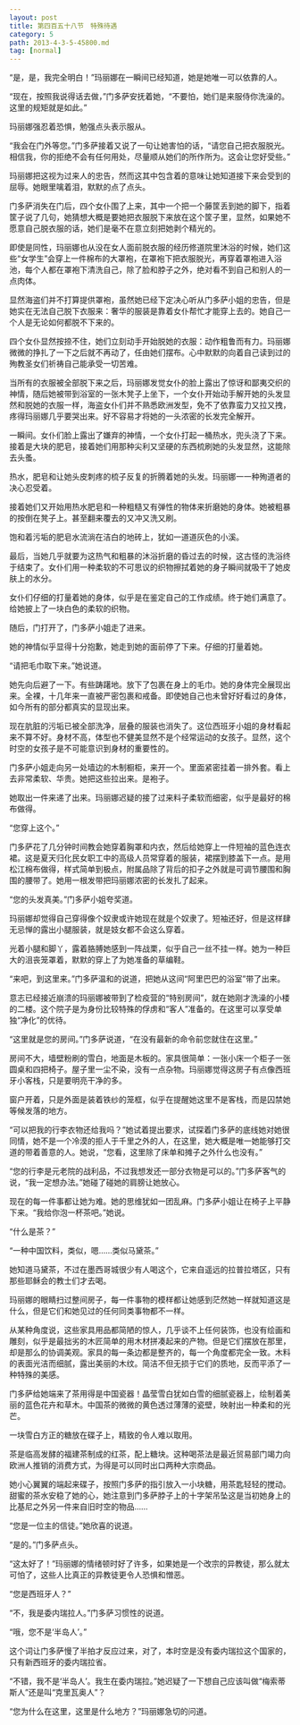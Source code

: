 ```yaml
---
layout: post
title: 第四百五十八节　特殊待遇
category: 5
path: 2013-4-3-5-45800.md
tag: [normal]
---
```


“是，是，我完全明白！”玛丽娜在一瞬间已经知道，她是她唯一可以依靠的人。

“现在，按照我说得话去做，”门多萨安抚着她，“不要怕，她们是来服侍你洗澡的。这里的规矩就是如此。”

玛丽娜强忍着恐惧，勉强点头表示服从。

“我会在门外等您。”门多萨接着又说了一句让她害怕的话，“请您自己把衣服脱光。相信我，你的拒绝不会有任何用处，尽量顺从她们的所作所为。这会让您好受些。”

玛丽娜把这视为过来人的忠告，然而这其中包含着的意味让她知道接下来会受到的屈辱。她眼里噙着泪，默默的点了点头。

门多萨消失在门后，四个女仆围了上来，其中一个把一个藤筐丢到她的脚下，指着筐子说了几句，她猜想大概是要她把衣服脱下来放在这个筐子里，显然，如果她不愿意自己脱衣服的话，她们是毫不在意立刻把她剥个精光的。

即使是同性，玛丽娜也从没在女人面前脱衣服的经历修道院里沐浴的时候，她们这些“女学生”会穿上一件棉布的大罩袍，在罩袍下把衣服脱光，再穿着罩袍进入浴池，每个人都在罩袍下清洗自己，除了脸和脖子之外，绝对看不到自己和别人的一点肉体。

显然海盗们并不打算提供罩袍，虽然她已经下定决心听从门多萨小姐的忠告，但是她实在无法自己脱下衣服来：奢华的服装是靠着女仆帮忙才能穿上去的。她自己一个人是无论如何都脱不下来的。

四个女仆显然按捺不住，她们立刻动手开始脱她的衣服：动作粗鲁而有力。玛丽娜微微的挣扎了一下之后就不再动了，任由她们摆布。心中默默的向着自己读到过的殉教圣女们祈祷自己能承受一切苦难。

当所有的衣服被全部脱下来之后，玛丽娜发觉女仆的脸上露出了惊讶和鄙夷交织的神情，随后她被带到浴室的一张木凳子上坐下，一个女仆开始动手解开她的头发显然和脱她的衣服一样，海盗女仆们并不熟悉欧洲发型，免不了依靠蛮力又拉又拽，疼得玛丽娜几乎要哭出来。好不容易才将她的一头浓密的长发完全解开。

一瞬间。女仆们脸上露出了嫌弃的神情，一个女仆打起一桶热水，兜头浇了下来。接着是大块的肥皂，接着她们用那种尖利又坚硬的东西梳刷她的头发显然，这能除去头蚤。

热水，肥皂和让她头皮刺疼的梳子反复的折腾着她的头发。玛丽娜一一种殉道者的决心忍受着。

接着她们又开始用热水肥皂和一种粗糙又有弹性的物体来折磨她的身体。她被粗暴的按倒在凳子上。甚至翻来覆去的又冲又洗又刷。

饱和着污垢的肥皂水流淌在洁白的地砖上，犹如一道道灰色的小溪。

最后，当她几乎就要为这热气和粗暴的沐浴折磨的昏过去的时候，这古怪的洗浴终于结束了。女仆们用一种柔软的不可思议的织物擦拭着她的身子瞬间就吸干了她皮肤上的水分。

女仆们仔细的打量着她的身体，似乎是在鉴定自己的工作成绩。终于她们满意了。给她披上了一块白色的柔软的织物。

随后，门打开了，门多萨小姐走了进来。

她的神情似乎显得十分抱歉，她走到她的面前停了下来。仔细的打量着她。

“请把毛巾取下来。”她说道。

她先向后避了一下。有些踌躇地。放下了包裹在身上的毛巾。她的身体完全展现出来。全裸，十几年来一直被严密包裹和戒备。即使她自己也未曾好好看过的身体，如今所有的部分都真实的显现出来。

现在肮脏的污垢已被全部洗净，层叠的服装也消失了。这位西班牙小姐的身材看起来不算不好。身材不高，体型也不健美显然不是个经常运动的女孩子。显然，这个时空的女孩子是不可能意识到身材的重要性的。

门多萨小姐走向另一处墙边的木制橱柜，来开一个。里面紧密挂着一排外套。看上去非常柔软、华贵。她把这些拉出来。是袍子。

她取出一件来递了出来。玛丽娜迟疑的接了过来料子柔软而细密，似乎是最好的棉布做得。

“您穿上这个。”

门多萨花了几分钟时间教会她穿着胸罩和内衣，然后给她穿上一件短袖的蓝色连衣裙。这是夏天归化民女职工中的高级人员常穿着的服装，裙摆到膝盖下一点。是用松江棉布做得，样式简单到极点，附属品除了背后的扣子之外就是可调节腰围和胸围的腰带了。她用一根发带把玛丽娜浓密的长发扎了起来。

“您的头发真美。”门多萨小姐夸奖道。

玛丽娜却觉得自己穿得像个奴隶或许她现在就是个奴隶了。短袖还好，但是这样肆无忌惮的露出小腿服装，就是妓女都不会这么穿着。

光着小腿和脚丫，露着胳膊她感到一阵战栗，似乎自己一丝不挂一样。她为一种巨大的沮丧笼罩着，默默的穿上了为她准备的草编鞋。

“来吧，到这里来。”门多萨温和的说道，把她从这间“阿里巴巴的浴室”带了出来。

意志已经接近崩溃的玛丽娜被带到了检疫营的“特别房间”，就在她刚才洗澡的小楼的二楼。这个院子是为身份比较特殊的俘虏和“客人”准备的。在这里可以享受单独“净化”的优待。

“这里就是您的房间。”门多萨说道，“在没有最新的命令前您就住在这里。”

房间不大，墙壁粉刷的雪白，地面是木板的。家具很简单：一张小床一个柜子一张圆桌和四把椅子。屋子里一尘不染，没有一点杂物。玛丽娜觉得这房子有点像西班牙小客栈，只是要明亮干净的多。

窗户开着，只是外面是装着铁纱的笼框，似乎在提醒她这里不是客栈，而是囚禁她等候发落的地方。

“可以把我的行李衣物还给我吗？”她试着提出要求，试探着门多萨的底线她对她很同情，她不是一个冷漠的拒人于千里之外的人，在这里，她大概是唯一她能够打交道的带着善意的人。她说，“您看，这里除了床单和摊子之外什么也没有。”

“您的行李是元老院的战利品，不过我想发还一部分衣物是可以的。”门多萨客气的说，“我一定想办法。”她碰了碰她的肩膀让她放心。

现在的每一件事都让她为难。她的思维犹如一团乱麻。门多萨小姐让在椅子上平静下来。“我给你泡一杯茶吧。”她说。

“什么是茶？”

“一种中国饮料，类似，嗯……类似马黛茶。”

她知道马黛茶，不过在墨西哥城很少有人喝这个，它来自遥远的拉普拉塔区，只有那些耶稣会的教士们才去喝。

玛丽娜的眼睛扫过整间房子，每一件事物的模样都让她感到茫然她一样就知道这是什么，但是它们和她见过的任何同类事物都不一样。

从某种角度说，这些家具用品都简陋的惊人，几乎谈不上任何装饰，也没有绘画和雕刻，似乎是最拙劣的木匠简单的用木材拼凑起来的产物。但是它们摆放在那里，却是那么的协调美观。家具的每一条边都是整齐的，每一个角度都完全一致。木料的表面光洁而细腻，露出美丽的木纹。简洁不但无损于它们的质地，反而平添了一种特殊的美感。

门多萨给她端来了茶用得是中国瓷器！晶莹雪白犹如白雪的细腻瓷器上，绘制着美丽的蓝色花卉和草木。中国茶的微微的黄色透过薄薄的瓷壁，映射出一种柔和的光芒。

一块雪白方正的糖放在碟子上，精致的令人难以取用。

茶是临高发酵的福建茶制成的红茶，配上糖块。这种喝茶法是最近贸易部门竭力向欧洲人推销的消费方式，为得是可以同时出口两种大宗商品。

她小心翼翼的端起来碟子，按照门多萨的指引放入一小块糖，用茶匙轻轻的搅动。甜蜜的茶水安稳了她的心，她注意到门多萨脖子上的十字架吊坠这是当初她身上的比基尼之外另一件来自旧时空的物品……

“您是一位主的信徒。”她欣喜的说道。

“是的。”门多萨点头。

“这太好了！”玛丽娜的情绪顿时好了许多，如果她是一个改宗的异教徒，那么就太可怕了，这些人比真正的异教徒更令人恐惧和憎恶。

“您是西班牙人？”

“不，我是委内瑞拉人。”门多萨习惯性的说道。

“哦，您不是‘半岛人’。”

这个词让门多萨慢了半拍才反应过来，对了，本时空是没有委内瑞拉这个国家的，只有新西班牙的委内瑞拉省。

“不错，我不是‘半岛人’。我生在委内瑞拉。”她迟疑了一下想自己应该叫做“梅索蒂斯人”还是叫“克里瓦奥人”？

“您为什么在这里，这里是什么地方？”玛丽娜急切的问道。